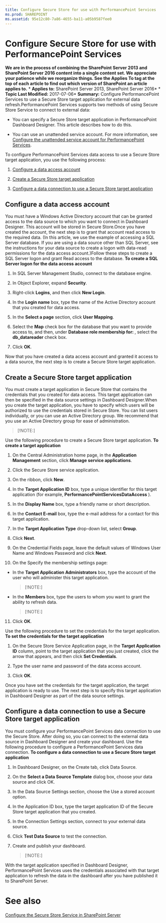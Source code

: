 ```yaml
---
title: Configure Secure Store for use with PerformancePoint Services
ms.prod: SHAREPOINT
ms.assetid: 95e12c80-7a86-4655-ba11-a05b9587fee0
---
```



# Configure Secure Store for use with PerformancePoint Services
 **We are in the process of combining the SharePoint Server 2013 and SharePoint Server 2016 content into a single content set. We appreciate your patience while we reorganize things. See the Applies To tag at the top of each article to find out which version of SharePoint an article applies to.** * **Applies to:** SharePoint Server 2013, SharePoint Server 2016*  * **Topic Last Modified:** 2017-07-06* **Summary:** Configure PerformancePoint Services to use a Secure Store target application for external data refresh.PerformancePoint Services supports two methods of using Secure Store Service to connect to external data:
- You can specify a Secure Store target application in PerformancePoint Dashboard Designer. This article describes how to do this.
    
  
- You can use an unattended service account. For more information, see  [Configure the unattended service account for PerformancePoint Services](html/configure-the-unattended-service-account-for-performancepoint-services.md).
    
  
To configure PerformancePoint Services data access to use a Secure Store target application, you use the following process:
1.  [Configure a data access account](#part1)
    
  
2.  [Create a Secure Store target application](#part2)
    
  
3.  [Configure a data connection to use a Secure Store target application](#ConfigureWorkbook)
    
  

## Configure a data access account
<a name="part1"> </a>

You must have a Windows Active Directory account that can be granted access to the data source to which you want to connect in Dashboard Designer. This account will be stored in Secure Store.Once you have created the account, the next step is to grant that account read access to the required data. (In this article, we use the example of accessing a SQL Server database. If you are using a data source other than SQL Server, see the instructions for your data source to create a logon with data-read permissions for the data access account.)Follow these steps to create a SQL Server logon and grant Read access to the database. **To create a SQL Server logon for the data access account**
1. In SQL Server Management Studio, connect to the database engine.
    
  
2. In Object Explorer, expand **Security**.
    
  
3. Right-click **Logins**, and then click **New Login**.
    
  
4. In the **Login name** box, type the name of the Active Directory account that you created for data access.
    
  
5. In the **Select a page** section, click **User Mapping**.
    
  
6. Select the **Map** check box for the database that you want to provide access to, and then, under **Database role membership for: <database>**, select the **db_datareader** check box.
    
  
7. Click **OK**.
    
  
Now that you have created a data access account and granted it access to a data source, the next step is to create a Secure Store target application.
## Create a Secure Store target application
<a name="part2"> </a>

You must create a target application in Secure Store that contains the credentials that you created for data access. This target application can then be specified in the data source settings in Dashboard Designer.When you create the target application, you have to specify which users will be authorized to use the credentials stored in Secure Store. You can list users individually, or you can use an Active Directory group. We recommend that you use an Active Directory group for ease of administration.
> [!NOTE:]

  
    
    

Use the following procedure to create a Secure Store target application. **To create a target application**
1. On the Central Administration home page, in the **Application Management** section, click **Manage service applications**.
    
  
2. Click the Secure Store service application.
    
  
3. On the ribbon, click **New**.
    
  
4. In the **Target Application ID** box, type a unique identifier for this target application (for example, **PerformancePointServicesDataAccess** ).
    
  
5. In the **Display Name** box, type a friendly name or short description.
    
  
6. In the **Contact E-mail** box, type the e-mail address for a contact for this target application.
    
  
7. In the **Target Application Type** drop-down list, select **Group**.
    
  
8. Click **Next**.
    
  
9. On the Credential Fields page, leave the default values of Windows User Name and Windows Password and click **Next**.
    
  
10. On the Specify the membership settings page:
    
  - In the **Target Application Administrators** box, type the account of the user who will administer this target application.
    
    > [!NOTE:]
      
  - In the **Members** box, type the users to whom you want to grant the ability to refresh data.
    
    > [!NOTE:]
      
11. Click **OK**.
    
  
Use the following procedure to set the credentials for the target application. **To set the credentials for the target application**
1. On the Secure Store Service Application page, in the **Target Application ID** column, point to the target application that you just created, click the arrow that appears, and then click **Set Credentials**.
    
  
2. Type the user name and password of the data access account.
    
  
3. Click **OK**.
    
  
Once you have set the credentials for the target application, the target application is ready to use. The next step is to specify this target application in Dashboard Designer as part of the data source settings.
## Configure a data connection to use a Secure Store target application
<a name="ConfigureWorkbook"> </a>

You must configure your PerformancePoint Services data connection to use the Secure Store. After doing so, you can connect to the external data source in Dashboard Designer and create your dashboard. Use the following procedure to configure a PerformancePoint Services data connection. **To configure a data connection to use a Secure Store target application**
1. In Dashboard Designer, on the Create tab, click Data Source.
    
  
2. On the **Select a Data Source Template** dialog box, choose your data source and click OK.
    
  
3. In the Data Source Settings section, choose the Use a stored account option.
    
  
4. In the Application ID box, type the target application ID of the Secure Store target application that you created.
    
  
5. In the Connection Settings section, connect to your external data source.
    
  
6. Click **Test Data Source** to test the connection.
    
  
7. Create and publish your dashboard.
    
    > [!NOTE:]
      
With the target application specified in Dashboard Designer, PerformancePoint Services uses the credentials associated with that target application to refresh the data in the dashboard after you have published it to SharePoint Server.
# See also

#### 

 [Configure the Secure Store Service in SharePoint Server](html/configure-the-secure-store-service-in-sharepoint-server.md)
  
    
    

  
    
    


